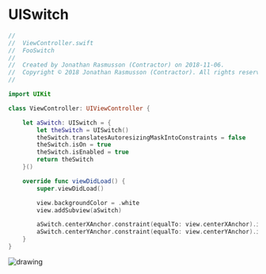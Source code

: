 # UISwitch

```swift
//
//  ViewController.swift
//  FooSwitch
//
//  Created by Jonathan Rasmusson (Contractor) on 2018-11-06.
//  Copyright © 2018 Jonathan Rasmusson (Contractor). All rights reserved.
//

import UIKit

class ViewController: UIViewController {

    let aSwitch: UISwitch = {
        let theSwitch = UISwitch()
        theSwitch.translatesAutoresizingMaskIntoConstraints = false
        theSwitch.isOn = true
        theSwitch.isEnabled = true
        return theSwitch
    }()

    override func viewDidLoad() {
        super.viewDidLoad()

        view.backgroundColor = .white
        view.addSubview(aSwitch)

        aSwitch.centerXAnchor.constraint(equalTo: view.centerXAnchor).isActive = true
        aSwitch.centerYAnchor.constraint(equalTo: view.centerYAnchor).isActive = true
    }
}
```

<img src="https://github.com/jrasmusson/ios-starter-kit/blob/master/basics/UISwitch/images/example.png" alt="drawing"/>


